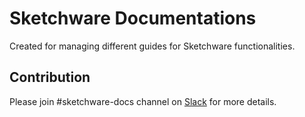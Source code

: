 # Sketchware Documentations

Created for managing different guides for Sketchware functionalities.

## Contribution

Please join #sketchware-docs channel on [Slack](http://slack.sketchware.io) for more details.
